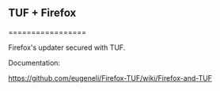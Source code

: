 ## TUF + Firefox
=================

Firefox's updater secured with TUF.

Documentation:

https://github.com/eugeneli/Firefox-TUF/wiki/Firefox-and-TUF